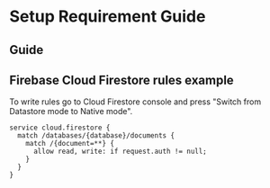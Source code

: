 # Setup Requirement Guide
  
## Guide

## Firebase Cloud Firestore rules example
To write rules go to Cloud Firestore console and press "Switch from Datastore mode to Native mode".
```
service cloud.firestore {
  match /databases/{database}/documents {
    match /{document=**} {
      allow read, write: if request.auth != null;
    }
  }
}
```
